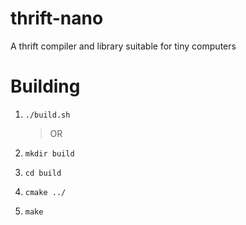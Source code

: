 thrift-nano
===========

A thrift compiler and library suitable for tiny computers

Building
========
1. `./build.sh`

	> OR

1. `mkdir build`
2. `cd build`
3. `cmake ../`
4. `make`

